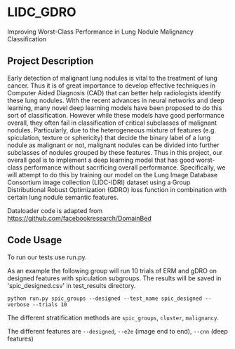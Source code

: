 # LIDC_GDRO
Improving Worst-Class Performance in Lung Nodule Malignancy Classification

## Project Description

Early detection of malignant lung nodules is vital to the treatment of lung cancer. Thus it is of great importance to develop effective techniques in Computer Aided Diagnosis (CAD) that can better help radiologists identify these lung nodules. With the recent advances in neural networks and deep learning, many novel deep learning models have been proposed to do this sort of classification. However while these models have good performance overall, they often fail in classification of critical subclasses of malignant nodules. Particularly, due to the heterogeneous mixture of features (e.g. spiculation, texture or sphericity) that decide the binary label of a lung nodule as malignant or not, malignant nodules can be divided into further subclasses of nodules grouped by these features. Thus in this project, our overall goal is to implement a deep learning model that has good worst-class performance without sacrificing overall performance. Specifically, we will attempt to do this by training our model on the Lung Image Database Consortium image collection (LIDC-IDRI) dataset using a Group Distributional Robust Optimization (GDRO) loss function in combination with certain lung nodule semantic features.

Dataloader code is adapted from https://github.com/facebookresearch/DomainBed


## Code Usage

To run our tests use run.py.

As an example the following group will run 10 trials of ERM and gDRO on designed features with spiculation subgroups. The results will be saved in 'spic_designed.csv' in test_results directory.

```
python run.py spic_groups --designed --test_name spic_designed --verbose --trials 10
```

The different stratification methods are `spic_groups`, `cluster`, `malignancy`.

The different features are `--designed`, `--e2e` (image end to end), `--cnn` (deep features)

